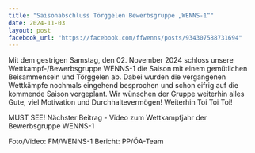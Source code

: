 ```yaml
---
title: "Saisonabschluss Törggelen Bewerbsgruppe „WENNS-1“"
date: 2024-11-03
layout: post
facebook_url: "https://facebook.com/ffwenns/posts/934307588731694"
---
```


Mit dem gestrigen Samstag, den 02. November 2024 schloss unsere Wettkampf-/Bewerbsgruppe WENNS-1 die Saison mit einem gemütlichen Beisammensein und Törggelen ab. Dabei wurden die vergangenen Wettkämpfe nochmals eingehend besprochen und schon eifrig auf die kommende Saison vorgeplant. Wir wünschen der Gruppe weiterhin alles Gute, viel Motivation und Durchhaltevermögen! Weiterhin Toi Toi Toi! 

MUST SEE! Nächster Beitrag - Video zum Wettkampfjahr der Bewerbsgruppe WENNS-1 

Foto/Video: FM/WENNS-1
Bericht: PP/ÖA-Team